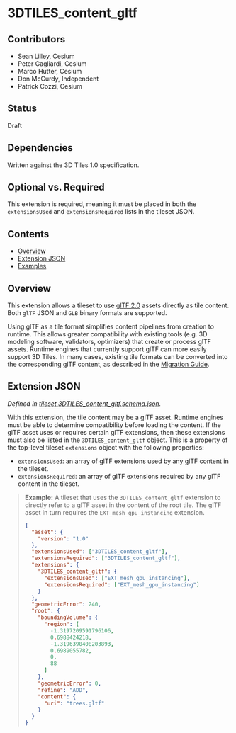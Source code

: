 <!-- omit in toc -->
# 3DTILES_content_gltf

<!-- omit in toc -->
## Contributors

* Sean Lilley, Cesium
* Peter Gagliardi, Cesium
* Marco Hutter, Cesium
* Don McCurdy, Independent
* Patrick Cozzi, Cesium

<!-- omit in toc -->
## Status

Draft

<!-- omit in toc -->
## Dependencies

Written against the 3D Tiles 1.0 specification.

<!-- omit in toc -->
## Optional vs. Required

This extension is required, meaning it must be placed in both the `extensionsUsed` and `extensionsRequired` lists in the tileset JSON.

<!-- omit in toc -->
## Contents

- [Overview](#overview)
- [Extension JSON](#extension-json)
- [Examples](#examples)

## Overview

This extension allows a tileset to use [glTF 2.0](https://github.com/KhronosGroup/glTF/tree/master/specification/2.0) assets directly as tile content. Both `glTF` JSON and `GLB` binary formats are supported.

Using glTF as a tile format simplifies content pipelines from creation to runtime. This allows greater compatibility with existing tools (e.g. 3D modeling software, validators, optimizers) that create or process glTF assets. Runtime engines that currently support glTF can more easily support 3D Tiles. In many cases, existing tile formats can be converted into the corresponding glTF content, as described in the [Migration Guide](MIGRATION_GUIDE.md).

## Extension JSON

*Defined in [tileset.3DTILES_content_gltf.schema.json](./schema/tileset.3DTILES_content_gltf.schema.json).*

With this extension, the tile content may be a glTF asset. Runtime engines must be able to determine compatibility before loading the content. If the glTF asset uses or requires certain glTF extensions, then these extensions must also be listed in the `3DTILES_content_gltf` object. This is a property of the top-level tileset `extensions` object with the following properties:

* `extensionsUsed`: an array of glTF extensions used by any glTF content in the tileset.
* `extensionsRequired`: an array of glTF extensions required by any glTF content in the tileset.

> **Example:** A tileset that uses the `3DTILES_content_gltf` extension to directly refer to a glTF asset in the content of the root tile. The glTF asset in turn requires the `EXT_mesh_gpu_instancing` extension.
> 
> ```json
> {
>   "asset": {
>     "version": "1.0"
>   },
>   "extensionsUsed": ["3DTILES_content_gltf"],
>   "extensionsRequired": ["3DTILES_content_gltf"],
>   "extensions": {
>     "3DTILES_content_gltf": {
>       "extensionsUsed": ["EXT_mesh_gpu_instancing"],
>       "extensionsRequired": ["EXT_mesh_gpu_instancing"]
>     }
>   },
>   "geometricError": 240,
>   "root": {
>     "boundingVolume": {
>       "region": [
>         -1.3197209591796106,
>         0.6988424218,
>         -1.3196390408203893,
>         0.6989055782,
>         0,
>         88
>       ]
>     },
>     "geometricError": 0,
>     "refine": "ADD",
>     "content": {
>       "uri": "trees.gltf"
>     }
>   }
> }
> ```

